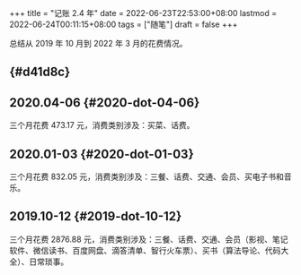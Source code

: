 +++
title = "记账 2.4 年"
date = 2022-06-23T22:53:00+08:00
lastmod = 2022-06-24T00:11:15+08:00
tags = ["随笔"]
draft = false
+++

总结从 2019 年 10 月到 2022 年 3 月的花费情况。


##  {#d41d8c}


## 2020.04-06 {#2020-dot-04-06}

三个月花费 473.17 元，消费类别涉及：买菜、话费。


## 2020.01-03 {#2020-dot-01-03}

三个月花费 832.05 元，消费类别涉及：三餐、话费、交通、会员、买电子书和音乐。


## 2019.10-12 {#2019-dot-10-12}

三个月花费 2876.88 元，消费类别涉及：三餐、话费、交通、会员（影视、笔记软件、微信读书、百度网盘、滴答清单、智行火车票）、买书（算法导论、代码大全）、日常琐事。